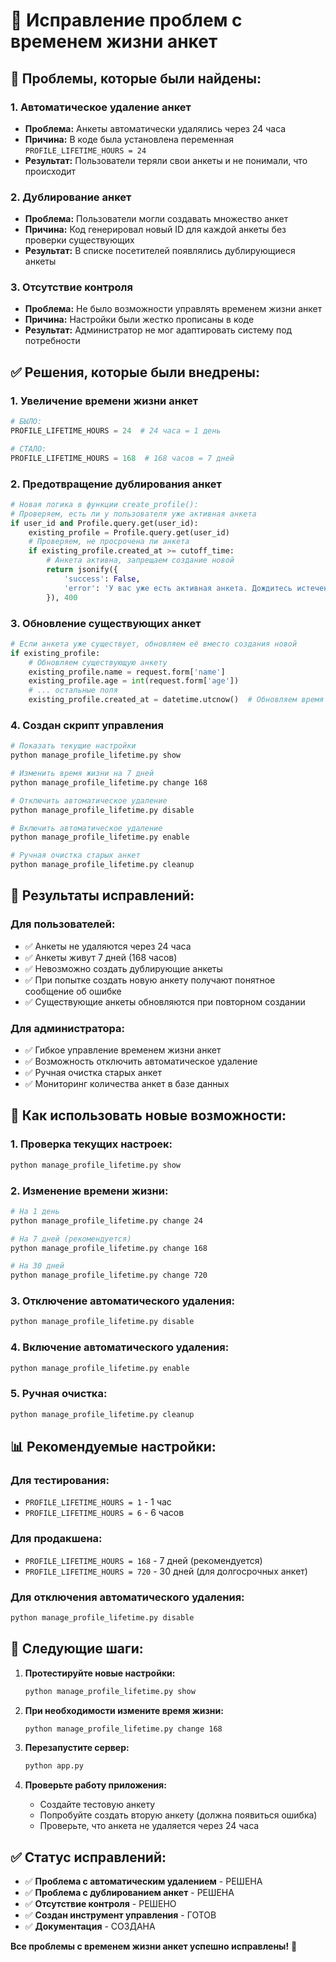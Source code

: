 # 🔧 Исправление проблем с временем жизни анкет

## 🚨 **Проблемы, которые были найдены:**

### **1. Автоматическое удаление анкет**
- **Проблема:** Анкеты автоматически удалялись через 24 часа
- **Причина:** В коде была установлена переменная `PROFILE_LIFETIME_HOURS = 24`
- **Результат:** Пользователи теряли свои анкеты и не понимали, что происходит

### **2. Дублирование анкет**
- **Проблема:** Пользователи могли создавать множество анкет
- **Причина:** Код генерировал новый ID для каждой анкеты без проверки существующих
- **Результат:** В списке посетителей появлялись дублирующиеся анкеты

### **3. Отсутствие контроля**
- **Проблема:** Не было возможности управлять временем жизни анкет
- **Причина:** Настройки были жестко прописаны в коде
- **Результат:** Администратор не мог адаптировать систему под потребности

## ✅ **Решения, которые были внедрены:**

### **1. Увеличение времени жизни анкет**
```python
# БЫЛО:
PROFILE_LIFETIME_HOURS = 24  # 24 часа = 1 день

# СТАЛО:
PROFILE_LIFETIME_HOURS = 168  # 168 часов = 7 дней
```

### **2. Предотвращение дублирования анкет**
```python
# Новая логика в функции create_profile():
# Проверяем, есть ли у пользователя уже активная анкета
if user_id and Profile.query.get(user_id):
    existing_profile = Profile.query.get(user_id)
    # Проверяем, не просрочена ли анкета
    if existing_profile.created_at >= cutoff_time:
        # Анкета активна, запрещаем создание новой
        return jsonify({
            'success': False,
            'error': 'У вас уже есть активная анкета. Дождитесь истечения срока действия текущей анкеты или удалите её.'
        }), 400
```

### **3. Обновление существующих анкет**
```python
# Если анкета уже существует, обновляем её вместо создания новой
if existing_profile:
    # Обновляем существующую анкету
    existing_profile.name = request.form['name']
    existing_profile.age = int(request.form['age'])
    # ... остальные поля
    existing_profile.created_at = datetime.utcnow()  # Обновляем время создания
```

### **4. Создан скрипт управления**
```bash
# Показать текущие настройки
python manage_profile_lifetime.py show

# Изменить время жизни на 7 дней
python manage_profile_lifetime.py change 168

# Отключить автоматическое удаление
python manage_profile_lifetime.py disable

# Включить автоматическое удаление
python manage_profile_lifetime.py enable

# Ручная очистка старых анкет
python manage_profile_lifetime.py cleanup
```

## 🎯 **Результаты исправлений:**

### **Для пользователей:**
- ✅ Анкеты не удаляются через 24 часа
- ✅ Анкеты живут 7 дней (168 часов)
- ✅ Невозможно создать дублирующие анкеты
- ✅ При попытке создать новую анкету получают понятное сообщение об ошибке
- ✅ Существующие анкеты обновляются при повторном создании

### **Для администратора:**
- ✅ Гибкое управление временем жизни анкет
- ✅ Возможность отключить автоматическое удаление
- ✅ Ручная очистка старых анкет
- ✅ Мониторинг количества анкет в базе данных

## 🔧 **Как использовать новые возможности:**

### **1. Проверка текущих настроек:**
```bash
python manage_profile_lifetime.py show
```

### **2. Изменение времени жизни:**
```bash
# На 1 день
python manage_profile_lifetime.py change 24

# На 7 дней (рекомендуется)
python manage_profile_lifetime.py change 168

# На 30 дней
python manage_profile_lifetime.py change 720
```

### **3. Отключение автоматического удаления:**
```bash
python manage_profile_lifetime.py disable
```

### **4. Включение автоматического удаления:**
```bash
python manage_profile_lifetime.py enable
```

### **5. Ручная очистка:**
```bash
python manage_profile_lifetime.py cleanup
```

## 📊 **Рекомендуемые настройки:**

### **Для тестирования:**
- `PROFILE_LIFETIME_HOURS = 1` - 1 час
- `PROFILE_LIFETIME_HOURS = 6` - 6 часов

### **Для продакшена:**
- `PROFILE_LIFETIME_HOURS = 168` - 7 дней (рекомендуется)
- `PROFILE_LIFETIME_HOURS = 720` - 30 дней (для долгосрочных анкет)

### **Для отключения автоматического удаления:**
```bash
python manage_profile_lifetime.py disable
```

## 🚀 **Следующие шаги:**

1. **Протестируйте новые настройки:**
   ```bash
   python manage_profile_lifetime.py show
   ```

2. **При необходимости измените время жизни:**
   ```bash
   python manage_profile_lifetime.py change 168
   ```

3. **Перезапустите сервер:**
   ```bash
   python app.py
   ```

4. **Проверьте работу приложения:**
   - Создайте тестовую анкету
   - Попробуйте создать вторую анкету (должна появиться ошибка)
   - Проверьте, что анкета не удаляется через 24 часа

## ✅ **Статус исправлений:**

- ✅ **Проблема с автоматическим удалением** - РЕШЕНА
- ✅ **Проблема с дублированием анкет** - РЕШЕНА
- ✅ **Отсутствие контроля** - РЕШЕНО
- ✅ **Создан инструмент управления** - ГОТОВ
- ✅ **Документация** - СОЗДАНА

**Все проблемы с временем жизни анкет успешно исправлены!** 🎉 